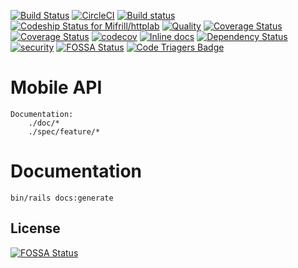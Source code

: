 [![Build Status](https://travis-ci.org/Mifrill/httplab.svg?branch=master)](https://travis-ci.org/Mifrill/httplab)
[![CircleCI](https://circleci.com/gh/Mifrill/httplab.svg?style=svg)](https://circleci.com/gh/Mifrill/httplab)
[![Build status](https://ci.appveyor.com/api/projects/status/twukdnvwdj33mspb?svg=true)](https://ci.appveyor.com/project/Mifrill/httplab)
[ ![Codeship Status for Mifrill/httplab](https://app.codeship.com/projects/9d6adf10-5b4c-0135-9d94-2ee3e8ecd13e/status?branch=master)](https://app.codeship.com/projects/237485)
[![Quality](http://img.shields.io/codeclimate/github/Mifrill/httplab.svg)](https://codeclimate.com/github/Mifrill/httplab)
[![Coverage Status](https://img.shields.io/codeclimate/coverage/github/Mifrill/httplab.svg)](https://codeclimate.com/github/mifrill/httplab)
[![Coverage Status](https://coveralls.io/repos/github/Mifrill/httplab/badge.svg?branch=master)](https://coveralls.io/github/Mifrill/httplab?branch=master)
[![codecov](https://codecov.io/gh/Mifrill/httplab/branch/master/graph/badge.svg)](https://codecov.io/gh/Mifrill/httplab)
[![Inline docs](http://inch-ci.org/github/Mifrill/httplab.svg?branch=master)](http://inch-ci.org/github/Mifrill/httplab)
[![Dependency Status](https://gemnasium.com/badges/github.com/Mifrill/httplab.svg)](https://gemnasium.com/github.com/Mifrill/httplab)
[![security](https://hakiri.io/github/Mifrill/httplab/master.svg)](https://hakiri.io/github/Mifrill/httplab/master)
[![FOSSA Status](https://app.fossa.io/api/projects/git%2Bhttps%3A%2F%2Fgithub.com%2FMifrill%2Fhttplab.svg?type=shield)](https://app.fossa.io/projects/git%2Bhttps%3A%2F%2Fgithub.com%2FMifrill%2Fhttplab?ref=badge_shield)
[![Code Triagers Badge](https://www.codetriage.com/mifrill/httplab/badges/users.svg)](https://www.codetriage.com/mifrill/httplab)

# Mobile API
    
    Documentation: 
        ./doc/*
        ./spec/feature/*
        
# Documentation
    
    bin/rails docs:generate


## License
[![FOSSA Status](https://app.fossa.io/api/projects/git%2Bhttps%3A%2F%2Fgithub.com%2FMifrill%2Fhttplab.svg?type=large)](https://app.fossa.io/projects/git%2Bhttps%3A%2F%2Fgithub.com%2FMifrill%2Fhttplab?ref=badge_large)
